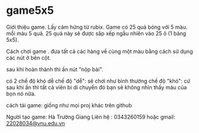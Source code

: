 # game5x5
Giới thiệu game.
Lấy cảm hứng từ rubix.
Game có 25 quả bóng với 5 màu. mỗi màu 5 quả. 25 quả này sẽ được sắp xếp ngẫu nhiên vào 25 ô (1 bảng 5x5).

Cách chơi game .
đưa tất cả các hàng về cùng một màu bằng cách sử dụng các nút ở bên cột.

sau khi hoàn thành thì ấn nút "nộp bài".

có 2 chế độ khó dễ
chế độ "dễ": sẽ chơi như bình thường
chế độ "khó": cứ sau khi ấn thì tất cả viên bi di chuyển đó bạn sẽ không nhìn thấy màu của bọn nó nữa.

cách tải game: giống như mọi proj khác trên github

Người tạo game: Hà Trường Giang
Liên hệ : 0343260159 hoặc gmail: 22028034@vnu.edu.vn
